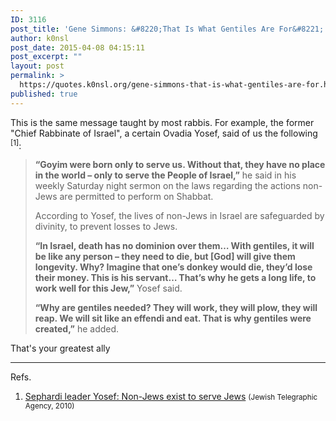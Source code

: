 ```yaml
---
ID: 3116
post_title: 'Gene Simmons: &#8220;That Is What Gentiles Are For&#8221;'
author: k0nsl
post_date: 2015-04-08 04:15:11
post_excerpt: ""
layout: post
permalink: >
  https://quotes.k0nsl.org/gene-simmons-that-is-what-gentiles-are-for.html
published: true
---
```

This is the same message taught by most rabbis. For example, the former "Chief Rabbinate of Israel", a certain Ovadia Yosef, said of us the following <sup>[1]</sup>:
<blockquote><strong>“Goyim were born only to serve us. Without that, they have no place in the world – only to serve the People of Israel,”</strong> he said in his weekly Saturday night sermon on the laws regarding the actions non-Jews are permitted to perform on Shabbat.

According to Yosef, the lives of non-Jews in Israel are safeguarded by divinity, to prevent losses to Jews.

<strong>“In Israel, death has no dominion over them… With gentiles, it will be like any person – they need to die, but [God] will give them longevity. Why? Imagine that one’s donkey would die, they’d lose their money. This is his servant… That’s why he gets a long life, to work well for this Jew,”</strong> Yosef said.

<strong>“Why are gentiles needed? They will work, they will plow, they will reap. We will sit like an effendi and eat. That is why gentiles were created,”</strong> he added.</blockquote>

That's your greatest ally <img class='wpml_ico' alt='' src='http://quotes.k0nsl.org/wp-content/plugins/wp-monalisa/icons/lol.gif' />

<hr />
Refs.
	<ol><li><a href="https://archive.today/zHlTW" target="_blank">Sephardi leader Yosef: Non-Jews exist to serve Jews</a> <small>(Jewish Telegraphic Agency, 2010)</small></li></ol>